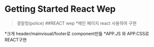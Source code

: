# Getting Started React Wep

>경찰청(police)
##REACT wep
*메인 페이지 react 사용하여 구현

*크게 header/mainvisual/footer로 component만듦
*APP.JS 와 APP.CSS로  REACT구현